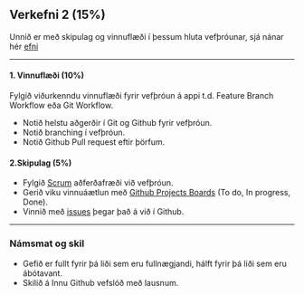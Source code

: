 ## Verkefni 2 (15%)

Unnið er með skipulag og vinnuflæði í þessum hluta vefþróunar, sjá nánar hér [efni](https://github.com/GunnarThorunnarson/VEFTHROUN/wiki/Skipulag-og-vinnufl%C3%A6%C3%B0i)

---

#### 1. Vinnuflæði (10%)

Fylgið viðurkenndu vinnuflæði fyrir vefþróun á appi t.d. Feature Branch Workflow eða Git Workflow.
- Notið helstu aðgerðir í Git og Github fyrir vefþróun.
- Notið branching í vefþróun.
- Notið Github Pull request eftir þörfum.


#### 2.Skipulag (5%)
- Fylgið [Scrum](https://www.scrum.org/resources/what-is-scrum) aðferðafræði við vefþróun.
- Gerið viku vinnuáætlun með [Github Projects Boards](https://docs.github.com/en/issues/organizing-your-work-with-project-boards/managing-project-boards/about-project-boards) (To do, In progress, Done).
- Vinnið með [issues](https://docs.github.com/en/issues/tracking-your-work-with-issues/about-issues#filtering) þegar það á við í Github.

---

### Námsmat og skil
- Gefið er fullt fyrir þá liði sem eru fullnægjandi, hálft fyrir þá liði sem eru ábótavant. 
- Skilið á Innu Github vefslóð með lausnum.
